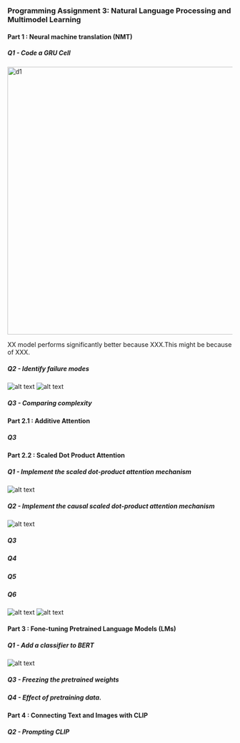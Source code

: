 ### Programming Assignment 3: Natural Language Processing and Multimodel Learning

#### Part 1 : Neural machine translation (NMT)
##### Q1 - Code a GRU Cell

<img src="mygrucell.png" alt="d1" width="600"/>

XX model performs significantly better because XXX.This might be because of XXX. 

##### Q2 - Identify failure modes
![alt text](grubestmodel.png "Title")
![alt text](grutranslate.png "Title")

##### Q3 - Comparing complexity

#### Part 2.1 : Additive Attention
##### Q3 

#### Part 2.2 : Scaled Dot Product Attention
##### Q1 - Implement the scaled dot-product attention mechanism
![alt text](ScaledDotAttention.png "Title")
##### Q2 - Implement the causal scaled dot-product attention mechanism
![alt text](CausalScaledDotAttention.png "Title")
##### Q3 
##### Q4
##### Q5
##### Q6
![alt text](save_loss_comparison_by_dataset.png "Title")
![alt text](save_loss_comparison_by_hidden.png "Title")

#### Part 3 : Fone-tuning Pretrained Language Models (LMs)
##### Q1 - Add a classifier to **BERT**
![alt text](BertForSentenceClassification.png "Title")
##### Q3 - Freezing the pretrained weights
##### Q4 - Effect of pretraining data.

#### Part 4 :  Connecting Text and Images with CLIP
##### Q2 - Prompting CLIP
